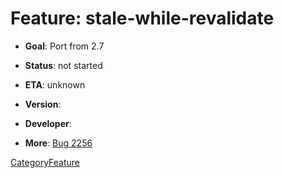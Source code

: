 # Feature: stale-while-revalidate

  - **Goal**: Port from 2.7

  - **Status**: not started

  - **ETA**: unknown

  - **Version**:

  - **Developer**:

  - **More**:
    [Bug 2256](https://bugs.squid-cache.org/show_bug.cgi?id=2256#)

[CategoryFeature](https://wiki.squid-cache.org/Features/StaleWhileRevalidate/CategoryFeature#)
